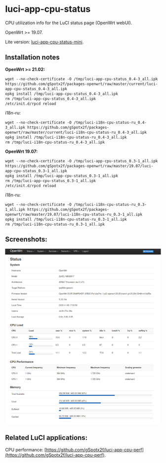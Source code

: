 # luci-app-cpu-status
CPU utilization info for the LuCI status page (OpenWrt webUI).

OpenWrt >= 19.07.

Lite version: [luci-app-cpu-status-mini](https://github.com/gSpotx2f/luci-app-cpu-status-mini).

## Installation notes

**OpenWrt >= 21.02:**

    wget --no-check-certificate -O /tmp/luci-app-cpu-status_0.4-3_all.ipk https://github.com/gSpotx2f/packages-openwrt/raw/master/current/luci-app-cpu-status_0.4-3_all.ipk
    opkg install /tmp/luci-app-cpu-status_0.4-3_all.ipk
    rm /tmp/luci-app-cpu-status_0.4-3_all.ipk
    /etc/init.d/rpcd reload

i18n-ru:

    wget --no-check-certificate -O /tmp/luci-i18n-cpu-status-ru_0.4-3_all.ipk https://github.com/gSpotx2f/packages-openwrt/raw/master/current/luci-i18n-cpu-status-ru_0.4-3_all.ipk
    opkg install /tmp/luci-i18n-cpu-status-ru_0.4-3_all.ipk
    rm /tmp/luci-i18n-cpu-status-ru_0.4-3_all.ipk

**OpenWrt 19.07:**

    wget --no-check-certificate -O /tmp/luci-app-cpu-status_0.3-1_all.ipk https://github.com/gSpotx2f/packages-openwrt/raw/master/19.07/luci-app-cpu-status_0.3-1_all.ipk
    opkg install /tmp/luci-app-cpu-status_0.3-1_all.ipk
    rm /tmp/luci-app-cpu-status_0.3-1_all.ipk
    /etc/init.d/rpcd reload

i18n-ru:

    wget --no-check-certificate -O /tmp/luci-i18n-cpu-status-ru_0.3-1_all.ipk https://github.com/gSpotx2f/packages-openwrt/raw/master/19.07/luci-i18n-cpu-status-ru_0.3-1_all.ipk
    opkg install /tmp/luci-i18n-cpu-status-ru_0.3-1_all.ipk
    rm /tmp/luci-i18n-cpu-status-ru_0.3-1_all.ipk

## Screenshots:

![](https://github.com/gSpotx2f/luci-app-cpu-status/blob/master/screenshots/01.jpg)

## Related LuCI applications:

CPU performance: [https://github.com/gSpotx2f/luci-app-cpu-perf](https://github.com/gSpotx2f/luci-app-cpu-perf).
